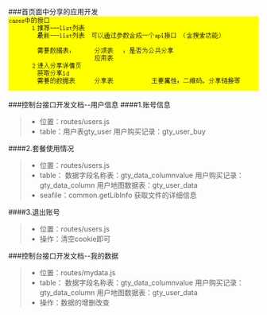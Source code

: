 ###首页面中分享的应用开发
![](/assets/QQ图片20171207155657.png)

###控制台接口开发文档--用户信息
####1.账号信息

>* 位置：routes/users.js
>* table：用户表gty_user  用户购买记录：gty_user_buy

####2.套餐使用情况

>* 位置：routes/users.js
>* table：
    数据字段名称表：gty_data_columnvalue 
    用户购买记录： gty_data_column
    用户地图数据表：gty_user_data
>* seafile：common.getLibInfo 获取文件的详细信息

####3.退出账号
>* 位置：routes/users.js
>* 操作：清空cookie即可


###控制台接口开发文档--我的数据

>* 位置：routes/mydata.js
>* table：
    数据字段名称表：gty_data_columnvalue 
    用户购买记录： gty_data_column
    用户地图数据表：gty_user_data
>* 操作：数据的增删改查
























